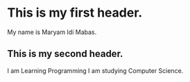 # This is my first header.
My name is Maryam Idi Mabas.

## This is my second header.
 I am Learning Programming
 I am studying Computer Science. 